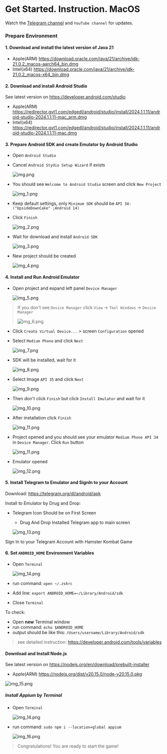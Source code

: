 
# Get Started. Instruction. MacOS
Watch the [Telegram channel](https://t.me/hamster_kombat_farm_bot_free) and `YouTube channel` for updates.

### Prepare Environment

#### 1. Download and install the latest version of Java 21
- Apple(ARM) https://download.oracle.com/java/21/archive/jdk-21.0.2_macos-aarch64_bin.dmg
- Intel(x64) https://download.oracle.com/java/21/archive/jdk-21.0.2_macos-x64_bin.dmg

#### 2. Download and install Android Studio
See latest version on https://developer.android.com/studio
- Apple(ARM) https://redirector.gvt1.com/edgedl/android/studio/install/2024.1.1.11/android-studio-2024.1.1.11-mac_arm.dmg
- Intel(x64) https://redirector.gvt1.com/edgedl/android/studio/install/2024.1.1.11/android-studio-2024.1.1.11-mac.dmg

#### 3. Prepare Android SDK and create Emulator by Android Studio
- Open `Android Studio`
- Cancel `Android Stydio Setup Wizard` if exists

  ![img.png](img.png)
- You should see `Welcome to Android Studio` screen and click `New Project`

  ![img_1.png](img_1.png)
- Keep default settings, only `Minimum SDK` should be `API 34: ("UpsideDownCake" ;Android 14)`
- Click `Finish`

  ![img_2.png](img_2.png)
- Wait for download and install `Android SDK`

  ![img_3.png](img_3.png)
- New project should be created

  ![img_4.png](img_4.png)

#### 4. Install and Run Android Emulator
- Open project and expand left panel `Device Manager`

  ![img_5.png](img_5.png)
> If you don't see `Device Manager` click `View` -> `Tool Windows` -> `Device Manager`
>
> ![img_6.png](img_6.png)
- Click `Create Virtual Device...` > screen `Configuration` opened
- Select `Medium Phone` and click `Next`

  ![img_7.png](img_7.png)
- SDK will be installed, wait for it

  ![img_8.png](img_8.png)
- Select Image `API 35` and click `Next`

  ![img_9.png](img_9.png)
- Then don't click `Finish` but click `Install Emulator` and wait for it

  ![img_10.png](img_10.png)
- After installation click `Finish`

  ![img_11.png](img_11.png)
- Project opened and you should see your emulator `Medium Phone API 34` in `Device Manager`. Click `Run` button

  ![img_11.png](img_11.png)
- Emulator opened

  ![img_12.png](img_12.png)

#### 5. Install Telegram to Emulator and SignIn to your Account
Download: https://telegram.org/dl/android/apk

Install to Emulator by Drug and Drop:

- Telegram Icon Should be on First Screen
    - Drug And Drop Installed Telegram app to main screen

  ![img_13.png](img_13.png)

Sign In to your Telegram Account with Hamster Kombat Game

#### 6. Set `ANDROID_HOME` Environment Variables
- Open `Terminal`

  ![img_14.png](img_14.png)
- run command: `open ~/.zshrc`
- Add line: `export ANDROID_HOME=~/Library/Android/sdk`
- Close `Terminal`

To check:
- Open **new** Terminal window
- run command: `echo $ANDROID_HOME`
- output should be like this: `/Users/username/Library/Android/sdk`

> see detailed instruction: https://developer.android.com/tools/variables

#### Download and Install Node.js
See latest version on https://nodejs.org/en/download/prebuilt-installer

- Apple(ARM) https://nodejs.org/dist/v20.15.0/node-v20.15.0.pkg

![img_15.png](img_15.png)

##### Install Appium by Terminal
- Open `Terminal`

  ![img_14.png](img_14.png)
- run command: `sudo npm i --location=global appium`

  ![img_16.png](img_16.png)

> Congratulations! You are ready to start the game!
